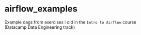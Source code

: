 # airflow_examples
Example dags from exercises I did in the `Intro to Airflow` course (Datacamp Data Engineering track) 
